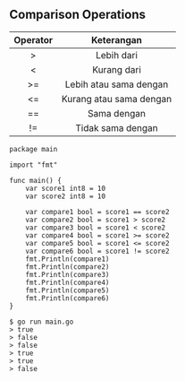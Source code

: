 ## Comparison Operations

| Operator  | Keterangan |
| :-------------: | :-------------: |
| > | Lebih dari  |
| < | Kurang dari  |
| >= | Lebih atau sama dengan  |
| <= | Kurang atau sama dengan  |
| == | Sama dengan  |
| != | Tidak sama dengan  |

``` golang
package main

import "fmt"

func main() {
	var score1 int8 = 10
	var score2 int8 = 10

	var compare1 bool = score1 == score2
	var compare2 bool = score1 > score2
	var compare3 bool = score1 < score2
	var compare4 bool = score1 >= score2
	var compare5 bool = score1 <= score2
	var compare6 bool = score1 != score2
	fmt.Println(compare1)
	fmt.Println(compare2)
	fmt.Println(compare3)
	fmt.Println(compare4)
	fmt.Println(compare5)
	fmt.Println(compare6)
}
```

```
$ go run main.go
> true
> false
> false
> true
> true
> false
```
